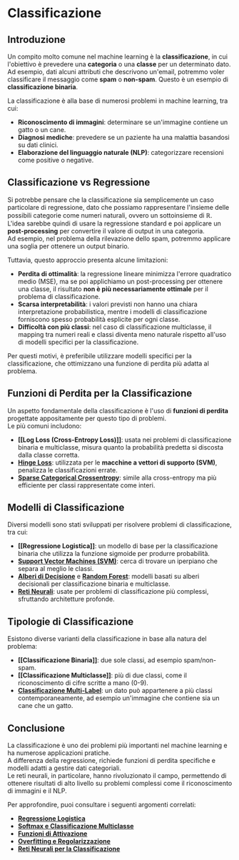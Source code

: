 # **Classificazione**

## **Introduzione**  

Un compito molto comune nel machine learning è la **classificazione**, in cui l'obiettivo è prevedere una **categoria** o una **classe** per un determinato dato.  
Ad esempio, dati alcuni attributi che descrivono un'email, potremmo voler classificare il messaggio come **spam** o **non-spam**. Questo è un esempio di **classificazione binaria**.

La classificazione è alla base di numerosi problemi in machine learning, tra cui:  

- **Riconoscimento di immagini**: determinare se un'immagine contiene un gatto o un cane.  
- **Diagnosi mediche**: prevedere se un paziente ha una malattia basandosi su dati clinici.  
- **Elaborazione del linguaggio naturale (NLP)**: categorizzare recensioni come positive o negative.  

## **Classificazione vs Regressione**  

Si potrebbe pensare che la classificazione sia semplicemente un caso particolare di regressione, dato che possiamo rappresentare l'insieme delle possibili categorie come numeri naturali, ovvero un sottoinsieme di $\mathbb{R}$.  
L'idea sarebbe quindi di usare la regressione standard e poi applicare un **post-processing** per convertire il valore di output in una categoria.  
Ad esempio, nel problema della rilevazione dello spam, potremmo applicare una soglia per ottenere un output binario.  

Tuttavia, questo approccio presenta alcune limitazioni:  

- **Perdita di ottimalità**: la regressione lineare minimizza l'errore quadratico medio (MSE), ma se poi applichiamo un post-processing per ottenere una classe, il risultato **non è più necessariamente ottimale** per il problema di classificazione.  
- **Scarsa interpretabilità**: i valori previsti non hanno una chiara interpretazione probabilistica, mentre i modelli di classificazione forniscono spesso probabilità esplicite per ogni classe.  
- **Difficoltà con più classi**: nel caso di classificazione multiclasse, il mapping tra numeri reali e classi diventa meno naturale rispetto all'uso di modelli specifici per la classificazione.  

Per questi motivi, è preferibile utilizzare modelli specifici per la classificazione, che ottimizzano una funzione di perdita più adatta al problema.

## **Funzioni di Perdita per la Classificazione**  

Un aspetto fondamentale della classificazione è l'uso di **funzioni di perdita** progettate appositamente per questo tipo di problemi.  
Le più comuni includono:

- **[[Log Loss (Cross-Entropy Loss)]]**: usata nei problemi di classificazione binaria e multiclasse, misura quanto la probabilità predetta si discosta dalla classe corretta.  
- **[Hinge Loss](./Hinge-Loss.md)**: utilizzata per le **macchine a vettori di supporto (SVM)**, penalizza le classificazioni errate.  
- **[Sparse Categorical Crossentropy](./Sparse-Categorical-Crossentropy.md)**: simile alla cross-entropy ma più efficiente per classi rappresentate come interi.  

## **Modelli di Classificazione**  

Diversi modelli sono stati sviluppati per risolvere problemi di classificazione, tra cui:

- **[[Regressione Logistica]]**: un modello di base per la classificazione binaria che utilizza la funzione sigmoide per produrre probabilità.  
- **[Support Vector Machines (SVM)](./SVM.md)**: cerca di trovare un iperpiano che separa al meglio le classi.  
- **[Alberi di Decisione](./Alberi-di-Decisione.md)** e **[Random Forest](./Random-Forest.md)**: modelli basati su alberi decisionali per classificazione binaria e multiclasse.  
- **[Reti Neurali](./Reti-Neurali.md)**: usate per problemi di classificazione più complessi, sfruttando architetture profonde.  

## **Tipologie di Classificazione**  

Esistono diverse varianti della classificazione in base alla natura del problema:

- **[[Classificazione Binaria]]**: due sole classi, ad esempio spam/non-spam.  
- **[[Classificazione Multiclasse]]**: più di due classi, come il riconoscimento di cifre scritte a mano (0-9).  
- **[Classificazione Multi-Label](./Classificazione-Multi-Label.md)**: un dato può appartenere a più classi contemporaneamente, ad esempio un'immagine che contiene sia un cane che un gatto.  

## **Conclusione**  

La classificazione è uno dei problemi più importanti nel machine learning e ha numerose applicazioni pratiche.  
A differenza della regressione, richiede funzioni di perdita specifiche e modelli adatti a gestire dati categoriali.  
Le reti neurali, in particolare, hanno rivoluzionato il campo, permettendo di ottenere risultati di alto livello su problemi complessi come il riconoscimento di immagini e il NLP.  

Per approfondire, puoi consultare i seguenti argomenti correlati:

- **[Regressione Logistica](./Regressione-Logistica.md)**
- **[Softmax e Classificazione Multiclasse](./Softmax.md)**
- **[Funzioni di Attivazione](./Funzioni-di-Attivazione.md)**
- **[Overfitting e Regolarizzazione](./Overfitting-e-Regolarizzazione.md)**
- **[Reti Neurali per la Classificazione](./Reti-Neurali-Classificazione.md)**  
